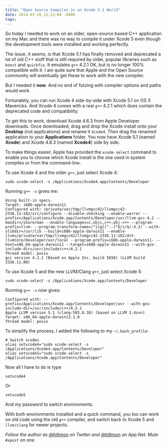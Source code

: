 ```yaml
---
title: "Open Source Compiles in an Xcode 5.1 World"
date: 2014-03-20 12:21:04 -0400
tags: 
---
```


So today I needed to work on an older, open-source based C++ application on my Mac and there was no way to compile it under Xcode 5 even though the development tools were installed and working perfectly.

The issue, it seems, is that Xcode 5.1 has finally removed and deprecated a lot of old C++ stuff that is still required by older, popular libraries such as `boost` and `quickfix`. It emulates `g++` 4.2.1 OK, but is no longer 100% compatible with it. I am quite sure that Apple and the Open Source community will eventually get these to work with the new compiler.

But I needed it **now**. And no end of futzing with compiler options and paths would work.

Fortunately, you can run Xcode 4 side-by-side with Xcode 5.1 on OS X Mavericks. And Xcode 4 comes with a real `g++` 4.2.1 which does contain the deprecated code and compatibility.

To get this to work, download Xcode 4.6.3 from Apple Developer downloads. Once downloaded, drag and drop the Xcode install onto your **Desktop** (not applications) and rename it `Xcode4`. *Then* drag the renamed application to your **Applications** folder. You now have Xcode 5.1 (named **Xcode**) and Xcode 4.6.3 (named **Xcode4**) side by side.

To make things easier, Apple has provided the `xcode-select` command to enable you to choose which Xcode install is the one used in system compiles or from the command-line.

To use Xcode 4 and the older `g++`, just select Xcode 4:

```
sudo xcode-select -s /Applications/Xcode4.app/Contents/Developer
```
	
Running `g++ -v` gives me:

```
Using built-in specs.
Target: i686-apple-darwin11
Configured with: /private/var/tmp/llvmgcc42/llvmgcc42-2336.11~182/src/configure --disable-checking --enable-werror --prefix=/Applications/Xcode.app/Contents/Developer/usr/llvm-gcc-4.2 --mandir=/share/man --enable-languages=c,objc,c++,obj-c++ --program-prefix=llvm- --program-transform-name=/^[cg][^.-]*$/s/$/-4.2/ --with-slibdir=/usr/lib --build=i686-apple-darwin11 --enable-llvm=/private/var/tmp/llvmgcc42/llvmgcc42-2336.11~182/dst-llvmCore/Developer/usr/local --program-prefix=i686-apple-darwin11- --host=x86_64-apple-darwin11 --target=i686-apple-darwin11 --with-gxx-include-dir=/usr/include/c++/4.2.1
Thread model: posix
gcc version 4.2.1 (Based on Apple Inc. build 5658) (LLVM build 2336.11.00)
```
	
To use Xcode 5 and the new LLVM/Clang `g++`, just select Xcode 5:

```
sudo xcode-select -s /Applications/Xcode.app/Contents/Developer
```
	
Running `g++ -v` now gives:

```
Configured with: --prefix=/Applications/Xcode.app/Contents/Developer/usr --with-gxx-include-dir=/usr/include/c++/4.2.1
Apple LLVM version 5.1 (clang-503.0.38) (based on LLVM 3.4svn)
Target: x86_64-apple-darwin13.1.0
Thread model: posix
```

To simplify the process, I added the following to my `~/.bash_profile`:

```
# Switch xcodes
alias setxcode4="sudo xcode-select -s /Applications/Xcode4.app/Contents/Developer"
alias setxcode5="sudo xcode-select -s /Applications/Xcode.app/Contents/Developer"
```

Now all I have to do is type

	setxcode4
	
Or

	setxcode5
	
And my password to switch environments.

With both environments installed and a quick command, you too can work on old code using the old `g++` compiler, and switch back to Xcode 5 and `llvm/clang` for newer projects.

*Follow the author as [@hiltmon](https://twitter.com/hiltmon) on Twitter and [@hiltmon](http://alpha.app.net/hiltmon) on App.Net. Mute `#xpost` on one.*
